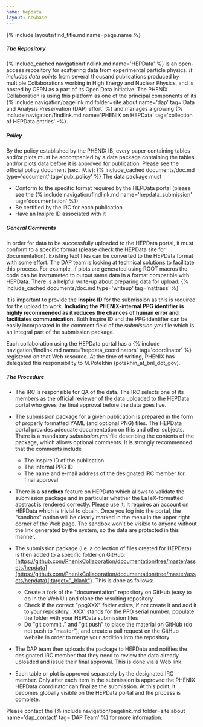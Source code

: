 ```yaml
---
name: hepdata
layout: newbase
---
```

{% include layouts/find_title.md name=page.name %}

##### The Repository
{% include_cached navigation/findlink.md name='HEPData' %} is an open-access repository for
scattering data from experimental particle physics. _It includes data points_ from several
thousand publications produced by multiple Collaborations working in High Energy and Nuclear Physics,
and is hosted by CERN as a part of its Open Data initiative.
The PHENIX Collaboration is using this platform as one of the principal components of its
{% include navigation/pagelink.md folder=site.about name='dap' tag='Data and Analysis Preservation (DAP) effort' %}
and manages a growing {% include navigation/findlink.md name='PHENIX on HEPData' tag='collection of HEPData entries' -%}.

##### Policy
By the policy established by the PHENIX IB, every paper containing tables and/or plots must be
accompanied by a data package containing the tables and/or plots data before it is approved
for publication. Please see the official policy document (sec. IV.iv):
{% include_cached documents/doc.md type='document' tag='pub_policy' %}
The data package must
* Conform to the specific format required by the HEPData portal
(please see the {% include navigation/findlink.md name='hepdata_submission' tag='documentation' %})
* Be certified by the IRC for each publication
* Have an Insipre ID associated with it

##### General Comments
In order for data to be successfully uploaded to the HEPData portal, it must conform to a specific format
(please check the HEPData site for documentation). Existing text files can be converted to the HEPData
format with some effort. The DAP team is looking at technical solutions to facilitate this process.
For example, if plots are generated using ROOT macros the code can be instrumeted to output same
data in a format compatible with HEPData. There is a helpful write-up about preparing data for upload:
{% include_cached documents/doc.md type='writeup' tag='nattrass' %}

It is important to provide the **Inspire ID** for the submission as this is required for the upload to work.
**Including the PHENIX-internal PPG identifier is highly recommended as it reduces the chances of human
error and facilitates communication.** Both Inspire ID and the PPG identifier can be easily incorporated
in the comment field of the *submission.yml* file which is an integral part of the submission package.

Each collaboration using the HEPData portal has a
{% include navigation/findlink.md name='hepdata_coordinators' tag='coordinator' %}
registered on that Web resource. At the time of writing, PHENIX has delegated this
responsibility to M.Potekhin (potekhin_at_bnl_dot_gov).

##### The Procedure
* The IRC is responsible for QA of the data. The IRC selects one of its members as the official
reviewer of the data uploaded to the HEPData portal who gives the final approval before the data goes live.
* The submission package for a given publication is prepared in the form of properly formatted YAML (and optional PNG) files.
The HEPData portal provides adequate documentation on this and other subjects.
There is a mandatory *submission.yml* file describing the contents of the package, which
allows optional comments. It is strongly recommended that the comments include
   * The Inspire ID of the publication
   * The internal PPG ID
   * The name and e-mail address of the designated IRC member for final approval

* There is a **sandbox** feature on HEPData which allows to validate the submission package
and in particular whether the LaTeX-formatted abstract is rendered correctly.
Please use it. It requires an account on HEPData which is trivial to obtain.
Once you log into the portal, the "sandbox" option will be clearly marked in the menu in the upper right corner of the Web page.
The sandbox won't be visible to anyone without the link generated by the system, so the data are protected in this manner.
* The submission package (i.e. a collection of files created for HEPData) is then added to a specific folder on GitHub:
[https://github.com/PhenixCollaboration/documentation/tree/master/assets/hepdata](https://github.com/PhenixCollaboration/documentation/tree/master/assets/hepdata){:target="_blank"}.
This is done as follows:
   * Create a fork of the "documentation" repository on GitHub (easy to do in the Web UI) and clone the resulting repository
   * Check if the correct "ppgXXX" folder exists, if not create it and add it to your repository. 'XXX' stands for the PPG serial number; populate the folder with your HEPData submission files
   * Do "git commit ." and "git push" to place the material on GitHub (do not push to "master"), and create a pull request on the GitHub website in order to merge your addition into the repository
* The DAP team then uploads the package to HEPData and notifies the designated IRC member
that they need to review the data already uploaded and issue their final approval. This is done via a Web link.
* Each table or plot is approved separately by the designated IRC member.
Only after each item in the submission is approved the PHENIX HEPData coordinator
can finalize the submission. At this point, it becomes globally visible on the HEPData portal and the process is complete.

Please contact the {% include navigation/pagelink.md folder=site.about name='dap_contact' tag='DAP Team' %} for
more information.



